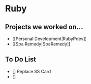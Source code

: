 # Ruby
## Projects we worked on...
- [[Personal Development|RubyPdev]]
- [[Spa Remedy|SpaRemedy]]


## To Do List 

- [] Replace SS Card 
- []